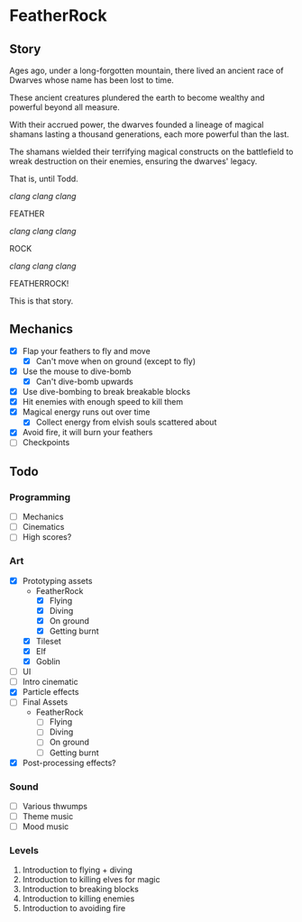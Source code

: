 # FeatherRock

## Story

Ages ago, under a long-forgotten mountain, there lived an ancient race of Dwarves whose name has been lost to time.

These ancient creatures plundered the earth to become wealthy and powerful beyond all measure.

With their accrued power, the dwarves founded a lineage of magical shamans lasting a thousand generations, each more powerful than the last.

The shamans wielded their terrifying magical constructs on the battlefield to wreak destruction on their enemies, ensuring the dwarves' legacy.

That is, until Todd.

*clang* *clang* *clang*

FEATHER

*clang* *clang* *clang*

ROCK

*clang* *clang* *clang*

FEATHERROCK!

This is that story.

## Mechanics

- [x] Flap your feathers to fly and move
    + [x] Can't move when on ground (except to fly)
- [x] Use the mouse to dive-bomb
    + [x] Can't dive-bomb upwards
- [x] Use dive-bombing to break breakable blocks
- [x] Hit enemies with enough speed to kill them
- [x] Magical energy runs out over time
    + [x] Collect energy from elvish souls scattered about
- [x] Avoid fire, it will burn your feathers
- [ ] Checkpoints

## Todo

### Programming

- [ ] Mechanics
- [ ] Cinematics
- [ ] High scores?

### Art

- [x] Prototyping assets
    + FeatherRock
        * [x] Flying
        * [x] Diving
        * [x] On ground
        * [x] Getting burnt
    + [x] Tileset
    + [x] Elf
    + [x] Goblin
- [ ] UI
- [ ] Intro cinematic
- [x] Particle effects
- [ ] Final Assets
    + FeatherRock
        * [ ] Flying
        * [ ] Diving
        * [ ] On ground
        * [ ] Getting burnt
- [x] Post-processing effects?

### Sound

- [ ] Various thwumps
- [ ] Theme music
- [ ] Mood music

### Levels

1. Introduction to flying + diving
2. Introduction to killing elves for magic
3. Introduction to breaking blocks
4. Introduction to killing enemies
5. Introduction to avoiding fire